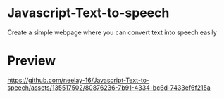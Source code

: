 # Javascript-Text-to-speech
Create a simple webpage where you can convert text into speech easily

# Preview

https://github.com/neelay-16/Javascript-Text-to-speech/assets/135517502/80876236-7b91-4334-bc6d-7433ef6f215a

